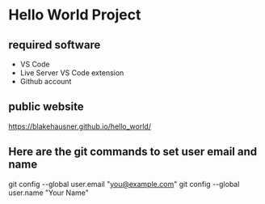 # Hello World Project

## required software

- VS Code
- Live Server VS Code extension
- Github account

## public website

https://blakehausner.github.io/hello_world/

## Here are the git commands to set user email and name
git config --global user.email "you@example.com"
git config --global user.name "Your Name"